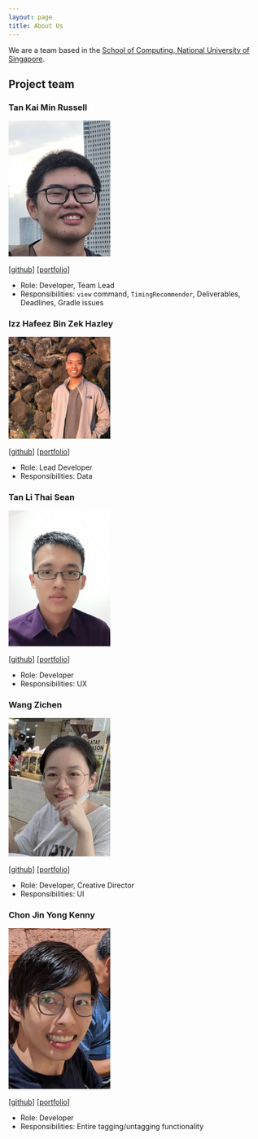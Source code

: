 ```yaml
---
layout: page
title: About Us
---
```


We are a team based in the [School of Computing, National University of Singapore](http://www.comp.nus.edu.sg).

## Project team

### Tan Kai Min Russell

<img src="images/russelltankaimin.png" width="200px">

[[github](https://github.com/russelltankaimin)]
[[portfolio](team/russelltankaimin.md)]

* Role: Developer, Team Lead
* Responsibilities: `view` command, `TimingRecommender`, Deliverables, Deadlines, Gradle issues

### Izz Hafeez Bin Zek Hazley

<img src="images/mynameizzhafeez.png" width="200px">

[[github](http://github.com/mynameizzhafeez)]
[[portfolio](team/mynameizzhafeez.md)]

* Role: Lead Developer
* Responsibilities: Data

### Tan Li Thai Sean

<img src="images/seanfirefox.png" width="200px">

[[github](http://github.com/seanfirefox)]
[[portfolio](team/seanfirefox.md)]

* Role: Developer
* Responsibilities: UX

### Wang Zichen

<img src="images/zichen-3974.png" width="200px">

[[github](http://github.com/zichen-3974)]
[[portfolio](team/zichen-3974.md)]

* Role: Developer, Creative Director
* Responsibilities: UI

### Chon Jin Yong Kenny

<img src="images/kennycjy.png" width="200px">

[[github](http://github.com/kennycjy)]
[[portfolio](team/kennycjy.md)]

* Role: Developer
* Responsibilities: Entire tagging/untagging functionality
